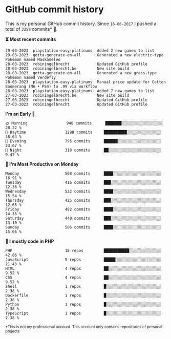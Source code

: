 # GitHub commit history
This is my personal GitHub commit history. Since <!--START_SECTION:first-commit-date-->`16-06-2017`<!--END_SECTION:first-commit-date--> I pushed a total of <!--START_SECTION:total-commit-count-->`3359`<!--END_SECTION:total-commit-count--> commits* 🎉.

<!--START_SECTION:most-recent-commits-->
**⏳ Most recent commits**
                                        
```text
29-03-2023  playstation-easy-platinums  Added 2 new games to list
29-03-2023  gotta-generate-em-all       Generated a new electric-type Pokémon named Maskameleo
28-03-2023  robiningelbrecht            Updated GitHub profile
28-03-2023  robiningelbrecht.be         New site build
28-03-2023  gotta-generate-em-all       Generated a new grass-type Pokémon named Verdefly
28-03-2023  playstation-easy-platinums  Manual price update for Cotton Boomerang (NA • PS4) to .99 via workflow
28-03-2023  playstation-easy-platinums  Added 7 new games to list
27-03-2023  robiningelbrecht.be         New site build
27-03-2023  robiningelbrecht            Updated GitHub profile
27-03-2023  robiningelbrecht            Updated GitHub profile
```
<!--END_SECTION:most-recent-commits-->  

<!--START_SECTION:commits-per-day-time-->
**I&#039;m an Early 🐤**

```text
🌞 Morning                 948 commits      ███████░░░░░░░░░░░░░░░░░░   28.22 %
🌆 Daytime                 1298 commits     ██████████░░░░░░░░░░░░░░░   38.64 %
🌃 Evening                 795 commits      ██████░░░░░░░░░░░░░░░░░░░   23.67 %
🌙 Night                   318 commits      ██░░░░░░░░░░░░░░░░░░░░░░░   9.47 %
```
<!--END_SECTION:commits-per-day-time-->  

<!--START_SECTION:commits-per-weekday-->
**📅 I&#039;m Most Productive on Monday**

```text
Monday                    568 commits      ████░░░░░░░░░░░░░░░░░░░░░   16.91 %
Tuesday                   416 commits      ███░░░░░░░░░░░░░░░░░░░░░░   12.38 %
Wednesday                 522 commits      ████░░░░░░░░░░░░░░░░░░░░░   15.54 %
Thursday                  425 commits      ███░░░░░░░░░░░░░░░░░░░░░░   12.65 %
Friday                    482 commits      ████░░░░░░░░░░░░░░░░░░░░░   14.35 %
Saturday                  440 commits      ███░░░░░░░░░░░░░░░░░░░░░░   13.10 %
Sunday                    506 commits      ████░░░░░░░░░░░░░░░░░░░░░   15.06 %
```
<!--END_SECTION:commits-per-weekday-->  

<!--START_SECTION:repos-per-language-->
**💬 I mostly code in PHP**

```text
PHP                       18 repos         ███████████░░░░░░░░░░░░░░   42.86 %
JavaScript                9 repos          █████░░░░░░░░░░░░░░░░░░░░   21.43 %
HTML                      4 repos          ██░░░░░░░░░░░░░░░░░░░░░░░   9.52 %
CSS                       4 repos          ██░░░░░░░░░░░░░░░░░░░░░░░   9.52 %
Shell                     1 repos          █░░░░░░░░░░░░░░░░░░░░░░░░   2.38 %
Dockerfile                1 repos          █░░░░░░░░░░░░░░░░░░░░░░░░   2.38 %
Python                    1 repos          █░░░░░░░░░░░░░░░░░░░░░░░░   2.38 %
TypeScript                1 repos          █░░░░░░░░░░░░░░░░░░░░░░░░   2.38 %
```
<!--END_SECTION:repos-per-language-->  

<sub>*This is not my professional account. This account only contains repositories of personal projects</sub>
